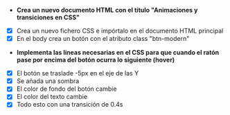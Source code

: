 - **Crea un nuevo documento HTML con el título "Animaciones y transiciones en CSS"**
- [x] Crea un nuevo fichero CSS e impórtalo en el documento HTML principal
- [x] En el body crea un botón con el atributo class "btn-modern"
- **Implementa las líneas necesarias en el CSS para que cuando el ratón pase por encima del botón ocurra lo siguiente (hover)**
- [x] El botón se traslade -5px en el eje de las Y
- [x] Se añada una sombra
- [x] El color de fondo del botón cambie
- [x] El color del texto cambie
- [x] Todo esto con una transición de 0.4s